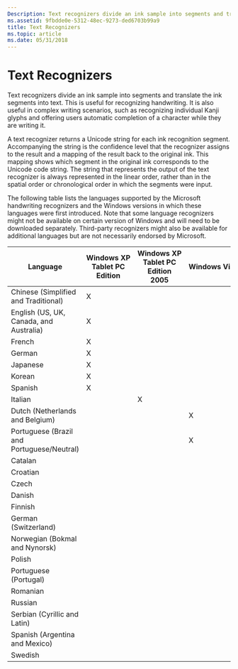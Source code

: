 ```yaml
---
Description: Text recognizers divide an ink sample into segments and translate the ink segments into text.
ms.assetid: 9fbdde0e-5312-48ec-9273-ded6703b99a9
title: Text Recognizers
ms.topic: article
ms.date: 05/31/2018
---
```


# Text Recognizers

Text recognizers divide an ink sample into segments and translate the ink segments into text. This is useful for recognizing handwriting. It is also useful in complex writing scenarios, such as recognizing individual Kanji glyphs and offering users automatic completion of a character while they are writing it.

A text recognizer returns a Unicode string for each ink recognition segment. Accompanying the string is the confidence level that the recognizer assigns to the result and a mapping of the result back to the original ink. This mapping shows which segment in the original ink corresponds to the Unicode code string. The string that represents the output of the text recognizer is always represented in the linear order, rather than in the spatial order or chronological order in which the segments were input.

The following table lists the languages supported by the Microsoft handwriting recognizers and the Windows versions in which these languages were first introduced. Note that some language recognizers might not be available on certain version of Windows and will need to be downloaded separately. Third-party recognizers might also be available for additional languages but are not necessarily endorsed by Microsoft.



| Language                                   | Windows XP Tablet PC Edition | Windows XP Tablet PC Edition 2005 | Windows Vista | Windows 7 |
|--------------------------------------------|------------------------------|-----------------------------------|---------------|-----------|
| Chinese (Simplified and Traditional)       | X                            |                                   |               |           |
| English (US, UK, Canada, and Australia)    | X                            |                                   |               |           |
| French                                     | X                            |                                   |               |           |
| German                                     | X                            |                                   |               |           |
| Japanese                                   | X                            |                                   |               |           |
| Korean                                     | X                            |                                   |               |           |
| Spanish                                    | X                            |                                   |               |           |
| Italian                                    |                              | X                                 |               |           |
| Dutch (Netherlands and Belgium)            |                              |                                   | X             |           |
| Portuguese (Brazil and Portuguese/Neutral) |                              |                                   | X             |           |
| Catalan                                    |                              |                                   |               | X         |
| Croatian                                   |                              |                                   |               | X         |
| Czech                                      |                              |                                   |               | X         |
| Danish                                     |                              |                                   |               | X         |
| Finnish                                    |                              |                                   |               | X         |
| German (Switzerland)                       |                              |                                   |               | X         |
| Norwegian (Bokmal and Nynorsk)             |                              |                                   |               | X         |
| Polish                                     |                              |                                   |               | X         |
| Portuguese (Portugal)                      |                              |                                   |               | X         |
| Romanian                                   |                              |                                   |               | X         |
| Russian                                    |                              |                                   |               | X         |
| Serbian (Cyrillic and Latin)               |                              |                                   |               | X         |
| Spanish (Argentina and Mexico)             |                              |                                   |               | X         |
| Swedish                                    |                              |                                   |               | X         |



 

 

 



